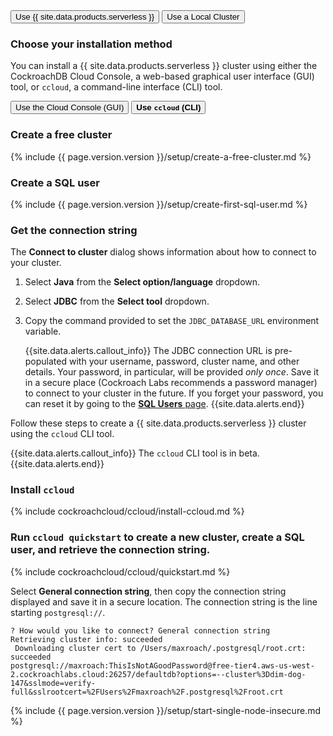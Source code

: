 
<div class="filters clearfix">
  <button class="filter-button page-level" data-scope="cockroachcloud">Use {{ site.data.products.serverless }}</button>
  <button class="filter-button page-level" data-scope="local">Use a Local Cluster</button>
</div>

<div class="filter-content" markdown="1" data-scope="cockroachcloud">

<h3>Choose your installation method</h3>

You can install a {{ site.data.products.serverless }} cluster using either the CockroachDB Cloud Console, a web-based graphical user interface (GUI) tool, or <code>ccloud</code>, a command-line interface (CLI) tool.

<div class="filters clearfix">
    <button class="filter-button page-level" data-scope="console">Use the Cloud Console (GUI)<strong></strong></button>
    <button class="filter-button page-level" data-scope="ccloud"><strong>Use <code>ccloud</code> (CLI)</strong></button>
</div>

<div class="filter-content" markdown="1" data-scope="console">

### Create a free cluster

{% include {{ page.version.version }}/setup/create-a-free-cluster.md %}

### Create a SQL user

{% include {{ page.version.version }}/setup/create-first-sql-user.md %}

### Get the connection string

The **Connect to cluster** dialog shows information about how to connect to your cluster.

1. Select **Java** from the **Select option/language** dropdown.
1. Select **JDBC** from the **Select tool** dropdown.
1. Copy the command provided to set the `JDBC_DATABASE_URL` environment variable.

    {{site.data.alerts.callout_info}}
    The JDBC connection URL is pre-populated with your username, password, cluster name, and other details. Your password, in particular, will be provided *only once*. Save it in a secure place (Cockroach Labs recommends a password manager) to connect to your cluster in the future. If you forget your password, you can reset it by going to the [**SQL Users** page](../cockroachcloud/user-authorization.html).
    {{site.data.alerts.end}}

</div>

<div class="filter-content" markdown="1" data-scope="ccloud">

Follow these steps to create a {{ site.data.products.serverless }} cluster using the <code>ccloud</code> CLI tool.

{{site.data.alerts.callout_info}}
The <code>ccloud</code> CLI tool is in beta.
{{site.data.alerts.end}}

<h3>Install <code>ccloud</code></h3>

{% include cockroachcloud/ccloud/install-ccloud.md %}

### Run `ccloud quickstart` to create a new cluster, create a SQL user, and retrieve the connection string.

{% include cockroachcloud/ccloud/quickstart.md %}

Select **General connection string**, then copy the connection string displayed and save it in a secure location. The connection string is the line starting `postgresql://`.

~~~
? How would you like to connect? General connection string
Retrieving cluster info: succeeded
 Downloading cluster cert to /Users/maxroach/.postgresql/root.crt: succeeded
postgresql://maxroach:ThisIsNotAGoodPassword@free-tier4.aws-us-west-2.cockroachlabs.cloud:26257/defaultdb?options=--cluster%3Ddim-dog-147&sslmode=verify-full&sslrootcert=%2FUsers%2Fmaxroach%2F.postgresql%2Froot.crt
~~~
</div>

</div>

<section class="filter-content" markdown="1" data-scope="local">

{% include {{ page.version.version }}/setup/start-single-node-insecure.md %}

</section>